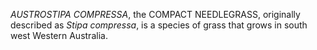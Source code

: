 _AUSTROSTIPA COMPRESSA_, the COMPACT NEEDLEGRASS, originally described as _Stipa compressa_, is a species of grass that grows in south west Western Australia.

